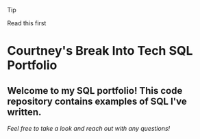 > [!TIP]
> Read this first

# Courtney's Break Into Tech SQL Portfolio
## Welcome to my SQL portfolio! This code repository contains examples of SQL I've written. 
_Feel free to take a look and reach out with any questions!_
